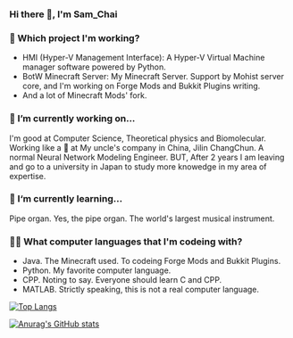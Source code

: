 ### Hi there 👋, I'm Sam_Chai
### 🎨 Which project I'm working?
- HMI (Hyper-V Management Interface): A Hyper-V Virtual Machine manager software powered by Python.
- BotW Minecraft Server: My Minecraft Server. Support by Mohist server core, and I'm working on Forge Mods and Bukkit Plugins writing.
- And a lot of Minecraft Mods' fork.

### 🔭 I’m currently working on...
I'm good at Computer Science, Theoretical physics and Biomolecular.
Working like a 🐶 at My uncle's company in China, Jilin ChangChun. A normal Neural Network Modeling Engineer.
BUT, After 2 years I am leaving and go to a university in Japan to study more knowedge in my area of expertise.

### 🎹 I‘m currently learning...
Pipe organ. Yes, the pipe organ.
The world's largest musical instrument.

### 👨‍💻 What computer languages that I'm codeing with?
- Java. The Minecraft used. To codeing Forge Mods and Bukkit Plugins.
- Python. My favorite computer language.
- CPP. Noting to say. Everyone should learn C and CPP.
- MATLAB. Strictly speaking, this is not a real computer language.


[![Top Langs](https://github-readme-stats.vercel.app/api/top-langs/?username=Sam-Chai&layout=compact&theme=dark&show_icons=true)](https://github.com/anuraghazra/github-readme-stats) 

[![Anurag's GitHub stats](https://github-readme-stats.vercel.app/api?username=Sam-Chai&theme=dark&show_icons=true)](https://github.com/anuraghazra/github-readme-stats) 
<!--
**Sam-Chai/Sam-Chai** is a ✨ _special_ ✨ repository because its `README.md` (this file) appears on your GitHub profile.

Here are some ideas to get you started:

- 🔭 I’m currently working on ...
- 🌱 I’m currently learning ...
- 👯 I’m looking to collaborate on ...
- 🤔 I’m looking for help with ...
- 💬 Ask me about ...
- 📫 How to reach me: ...
- 😄 Pronouns: ...
- ⚡ Fun fact: ...
-->
